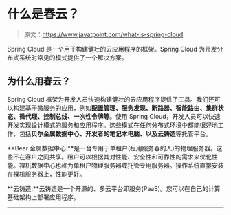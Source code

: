 # 什么是春云？

> 原文：<https://www.javatpoint.com/what-is-spring-cloud>

Spring Cloud 是一个用于构建健壮的云应用程序的框架。Spring Cloud 为开发分布式系统时常见的模式提供了一个解决方案。

## 为什么用春云？

Spring Cloud 框架为开发人员快速构建健壮的云应用程序提供了工具。我们还可以构建基于微服务的应用，例如**配置管理、服务发现、断路器、智能路由、集群状态、微代理、控制总线、一次性令牌等**。使用 Spring Cloud，开发人员可以快速开发实现设计模式的服务和应用程序。这些模式在任何分布式环境中都能很好地工作，包括**贝尔金属数据中心、开发者的笔记本电脑、**以及**云铸造**等托管平台。

**Bear 金属数据中心:**是一台专用于单租户(租用服务器的人)的物理服务器。这些不在客户之间共享。租户可以根据其对性能、安全性和可靠性的需求来优化性能。裸机数据中心也称为单租户物理服务器或托管专用服务器。操作系统直接安装在裸机服务器上，性能更好。

**云铸造:**云铸造是一个开源的、多云平台即服务(PaaS)。您可以在自己的计算基础架构上部署应用程序。

* * *